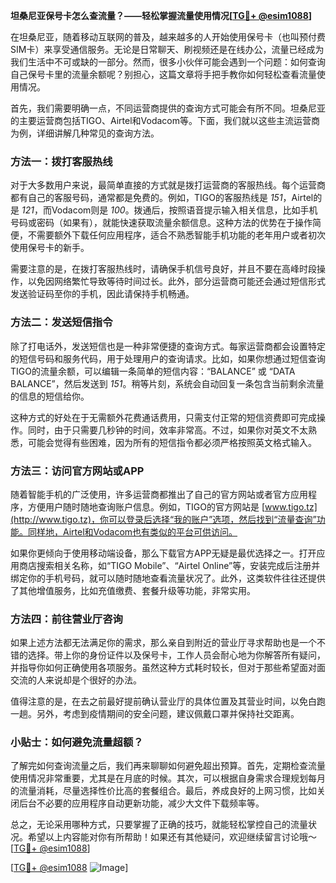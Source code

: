 **坦桑尼亚保号卡怎么查流量？——轻松掌握流量使用情况[[TG💪+ @esim1088](https://t.me/s/esim1088)]**

在坦桑尼亚，随着移动互联网的普及，越来越多的人开始使用保号卡（也叫预付费SIM卡）来享受通信服务。无论是日常聊天、刷视频还是在线办公，流量已经成为我们生活中不可或缺的一部分。然而，很多小伙伴可能会遇到一个问题：如何查询自己保号卡里的流量余额呢？别担心，这篇文章将手把手教你如何轻松查看流量使用情况。

首先，我们需要明确一点，不同运营商提供的查询方式可能会有所不同。坦桑尼亚的主要运营商包括TIGO、Airtel和Vodacom等。下面，我们就以这些主流运营商为例，详细讲解几种常见的查询方法。

### 方法一：拨打客服热线

对于大多数用户来说，最简单直接的方式就是拨打运营商的客服热线。每个运营商都有自己的客服号码，通常都是免费的。例如，TIGO的客服热线是 *151*，Airtel的是 *121*，而Vodacom则是 *100*。拨通后，按照语音提示输入相关信息，比如手机号码或密码（如果有），就能快速获取流量余额信息。这种方法的优势在于操作简便，不需要额外下载任何应用程序，适合不熟悉智能手机功能的老年用户或者初次使用保号卡的新手。

需要注意的是，在拨打客服热线时，请确保手机信号良好，并且不要在高峰时段操作，以免因网络繁忙导致等待时间过长。此外，部分运营商可能还会通过短信形式发送验证码至你的手机，因此请保持手机畅通。

### 方法二：发送短信指令

除了打电话外，发送短信也是一种非常便捷的查询方式。每家运营商都会设置特定的短信号码和服务代码，用于处理用户的查询请求。比如，如果你想通过短信查询TIGO的流量余额，可以编辑一条简单的短信内容：“BALANCE” 或 “DATA BALANCE”，然后发送到 *151*。稍等片刻，系统会自动回复一条包含当前剩余流量的信息的短信给你。

这种方式的好处在于无需额外花费通话费用，只需支付正常的短信资费即可完成操作。同时，由于只需要几秒钟的时间，效率非常高。不过，如果你对英文不太熟悉，可能会觉得有些困难，因为所有的短信指令都必须严格按照英文格式输入。

### 方法三：访问官方网站或APP

随着智能手机的广泛使用，许多运营商都推出了自己的官方网站或者官方应用程序，方便用户随时随地查询账户信息。例如，TIGO的官方网站是 [www.tigo.tz](http://www.tigo.tz)，你可以登录后选择“我的账户”选项，然后找到“流量查询”功能。同样地，Airtel和Vodacom也有类似的平台可供访问。

如果你更倾向于使用移动端设备，那么下载官方APP无疑是最优选择之一。打开应用商店搜索相关名称，如“TIGO Mobile”、“Airtel Online”等，安装完成后注册并绑定你的手机号码，就可以随时随地查看流量状况了。此外，这类软件往往还提供了其他增值服务，比如充值缴费、套餐升级等功能，非常实用。

### 方法四：前往营业厅咨询

如果上述方法都无法满足你的需求，那么亲自到附近的营业厅寻求帮助也是一个不错的选择。带上你的身份证件以及保号卡，工作人员会耐心地为你解答所有疑问，并指导你如何正确使用各项服务。虽然这种方式耗时较长，但对于那些希望面对面交流的人来说却是个很好的办法。

值得注意的是，在去之前最好提前确认营业厅的具体位置及其营业时间，以免白跑一趟。另外，考虑到疫情期间的安全问题，建议佩戴口罩并保持社交距离。

### 小贴士：如何避免流量超额？

了解完如何查询流量之后，我们再来聊聊如何避免超出预算。首先，定期检查流量使用情况非常重要，尤其是在月底的时候。其次，可以根据自身需求合理规划每月的流量消耗，尽量选择性价比高的套餐组合。最后，养成良好的上网习惯，比如关闭后台不必要的应用程序自动更新功能，减少大文件下载频率等。

总之，无论采用哪种方式，只要掌握了正确的技巧，就能轻松掌控自己的流量状况。希望以上内容能对你有所帮助！如果还有其他疑问，欢迎继续留言讨论哦～[[TG💪+ @esim1088](https://t.me/s/esim1088)]

[[TG💪+ @esim1088](https://t.me/s/esim1088) ![Image](https://i.postimg.cc/4NQfJmqS/Snipaste-2025-05-13-00-14-12.png)]